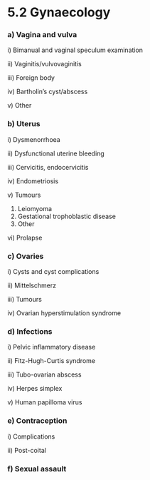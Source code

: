 # 5.2 Gynaecology

### a\)  Vagina and vulva

i\)  Bimanual and vaginal speculum examination

ii\)  Vaginitis/vulvovaginitis

iii\)  Foreign body

iv\)  Bartholin’s cyst/abscess

v\)  Other

### b\)  Uterus

i\)  Dysmenorrhoea

ii\)  Dysfunctional uterine bleeding

iii\)  Cervicitis, endocervicitis

iv\)  Endometriosis

v\)  Tumours

1. Leiomyoma
2. Gestational trophoblastic disease 
3. Other

vi\) Prolapse

### c\) Ovaries

i\)  Cysts and cyst complications

ii\)  Mittelschmerz

iii\)  Tumours

iv\)  Ovarian hyperstimulation syndrome

### d\) Infections

i\)  Pelvic inflammatory disease

ii\)  Fitz-Hugh-Curtis syndrome

iii\)  Tubo-ovarian abscess

iv\)  Herpes simplex

v\)  Human papilloma virus

### e\)  Contraception

i\) Complications

ii\) Post-coital

### f\)  Sexual assault

